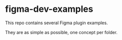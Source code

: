 # figma-dev-examples

This repo contains several Figma plugin examples.

They are as simple as possible, one concept per folder.

